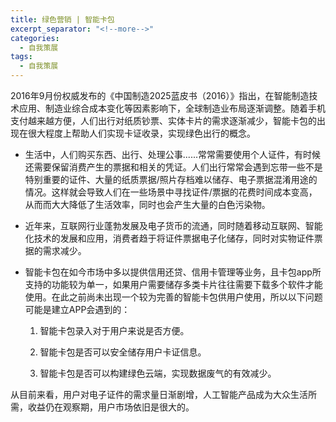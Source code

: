 ```yaml
---
title: 绿色营销 | 智能卡包
excerpt_separator: "<!--more-->"
categories:
  - 自我策展
tags:
  - 自我策展
---
```


2016年9月份权威发布的《中国制造2025蓝皮书（2016）》指出，在智能制造技术应用、制造业综合成本变化等因素影响下，全球制造业布局逐渐调整。随着手机支付越来越方便，人们出行对纸质钞票、实体卡片的需求逐渐减少，智能卡包的出现在很大程度上帮助人们实现卡证收录，实现绿色出行的概念。

<!--more-->

- 生活中，人们购买东西、出行、处理公事......常常需要使用个人证件，有时候还需要保留消费产生的票据和相关的凭证。人们出行常常会遇到忘带一些不是特别重要的证件、大量的纸质票据/照片存档难以储存、电子票据混淆用途的情况。这样就会导致人们在一些场景中寻找证件/票据的花费时间成本变高，从而而大大降低了生活效率，同时也会产生大量的白色污染物。

- 近年来，互联网行业蓬勃发展及电子货币的流通，同时随着移动互联网、智能化技术的发展和应用，消费者趋于将证件票据电子化储存，同时对实物证件票据的需求减少。

- 智能卡包在如今市场中多以提供信用还贷、信用卡管理等业务，且卡包app所支持的功能较为单一，如果用户需要储存多类卡片往往需要下载多个软件才能使用。在此之前尚未出现一个较为完善的智能卡包供用户使用，所以以下问题可能是建立APP会遇到的：

    1. 智能卡包录入对于用户来说是否方便。

    2. 智能卡包是否可以安全储存用户卡证信息。

    3. 智能卡包是否可以构建绿色云端，实现数据废气的有效减少。

从目前来看，用户对电子证件的需求量日渐剧增，人工智能产品成为大众生活所需，收益仍在观察期，用户市场依旧是很大的。